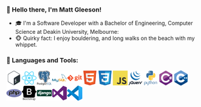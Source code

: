### 👋 Hello there, I'm Matt Gleeson!

- :mortar_board: I'm a Software Developer with a Bachelor of Engineering, Computer Science at Deakin University, Melbourne:
- :monkey_face: Quirky fact: I enjoy bouldering, and long walks on the beach with my whippet.

### 🧰 Languages and Tools:
<img src="https://raw.githubusercontent.com/devicons/devicon/9f4f5cdb393299a81125eb5127929ea7bfe42889/icons/bash/bash-original.svg" alt="Git Bash" height="40" align="left" width="40">
<img src="https://raw.githubusercontent.com/devicons/devicon/9f4f5cdb393299a81125eb5127929ea7bfe42889/icons/react/react-original.svg" alt="React" height="40" align="left" width="40">
<img src="https://raw.githubusercontent.com/devicons/devicon/9f4f5cdb393299a81125eb5127929ea7bfe42889/icons/postgresql/postgresql-original-wordmark.svg" alt="PostgreSQL" height="40" align="left" width="40">
<img src="https://raw.githubusercontent.com/devicons/devicon/9f4f5cdb393299a81125eb5127929ea7bfe42889/icons/mysql/mysql-original-wordmark.svg" alt="MySQL" height="40" align="left" width="40">
<img src="https://raw.githubusercontent.com/devicons/devicon/9f4f5cdb393299a81125eb5127929ea7bfe42889/icons/git/git-plain-wordmark.svg" alt="GIT" height="40" align="left" width="40">
<img src="https://raw.githubusercontent.com/devicons/devicon/9f4f5cdb393299a81125eb5127929ea7bfe42889/icons/html5/html5-original.svg" alt="HTML5" height="40" align="left" width="40">
<img src="https://raw.githubusercontent.com/devicons/devicon/9f4f5cdb393299a81125eb5127929ea7bfe42889/icons/css3/css3-original.svg" alt="CSS3" height="40" align="left" width="40">
<img src="https://raw.githubusercontent.com/devicons/devicon/9f4f5cdb393299a81125eb5127929ea7bfe42889/icons/javascript/javascript-original.svg" alt="Javascript" height="40" align="left" width="40">
<img src="https://raw.githubusercontent.com/devicons/devicon/9f4f5cdb393299a81125eb5127929ea7bfe42889/icons/jquery/jquery-original-wordmark.svg" alt="jQuery" height="40" align="left" width="40">
<img src="https://raw.githubusercontent.com/devicons/devicon/9f4f5cdb393299a81125eb5127929ea7bfe42889/icons/python/python-original-wordmark.svg" alt="Python" height="40" align="left" width="40">
<img src="https://raw.githubusercontent.com/devicons/devicon/9f4f5cdb393299a81125eb5127929ea7bfe42889/icons/csharp/csharp-original.svg" alt="csharp" height="40" align="left" width="40">
<img src="https://raw.githubusercontent.com/devicons/devicon/9f4f5cdb393299a81125eb5127929ea7bfe42889/icons/cplusplus/cplusplus-original.svg" alt="cplusplus" height="40" align="left" width="40">
<img src="https://raw.githubusercontent.com/devicons/devicon/9f4f5cdb393299a81125eb5127929ea7bfe42889/icons/php/php-original.svg" alt="PHP" height="40" align="left" width="40">
<img src="https://raw.githubusercontent.com/devicons/devicon/9f4f5cdb393299a81125eb5127929ea7bfe42889/icons/bootstrap/bootstrap-plain-wordmark.svg" alt="Bootstrap" height="40" align="left" width="40">
<img src="https://raw.githubusercontent.com/devicons/devicon/9f4f5cdb393299a81125eb5127929ea7bfe42889/icons/django/django-original.svg" alt="django" height="40" align="left" width="40">
<img src="https://raw.githubusercontent.com/devicons/devicon/9f4f5cdb393299a81125eb5127929ea7bfe42889/icons/visualstudio/visualstudio-plain.svg" alt="VS" height="40" align="left" width="40">		
<img src="https://raw.githubusercontent.com/devicons/devicon/9f4f5cdb393299a81125eb5127929ea7bfe42889/icons/vscode/vscode-original.svg" alt="VScode" height="40" align="left" width="40">	
